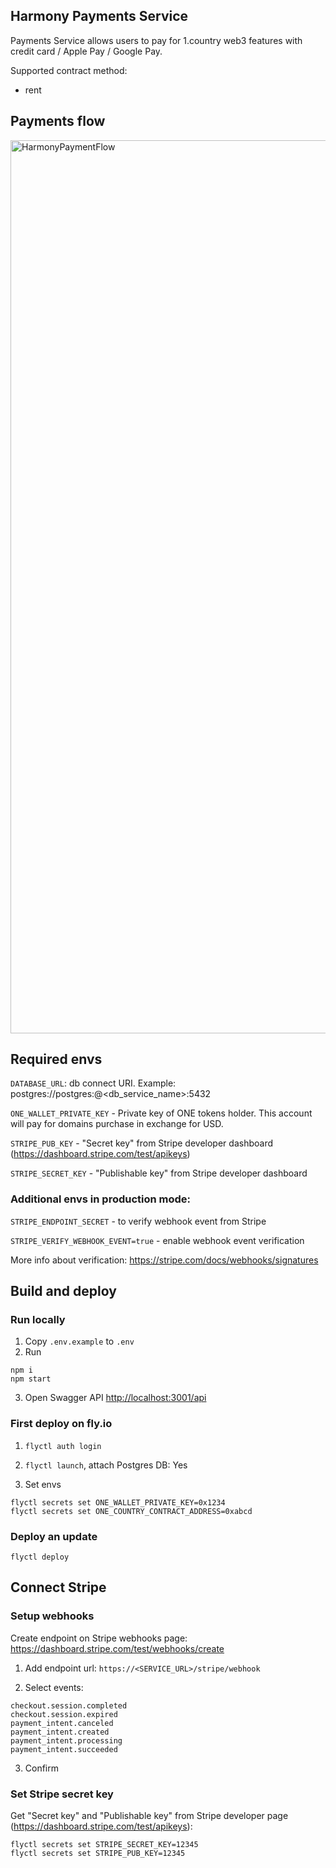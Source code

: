 ## Harmony Payments Service
Payments Service allows users to pay for 1.country web3 features with credit card / Apple Pay / Google Pay.

Supported contract method:
- rent

## Payments flow
<img width="1429" alt="HarmonyPaymentFlow" src="https://user-images.githubusercontent.com/8803471/216304320-79a5dce7-5bd2-4ddb-8653-860f76810163.png">

## Required envs
`DATABASE_URL`: db connect URI. Example: postgres://postgres:@<db_service_name>:5432

`ONE_WALLET_PRIVATE_KEY` - Private key of ONE tokens holder. This account will pay for domains purchase in exchange for USD.

`STRIPE_PUB_KEY` - "Secret key" from Stripe developer dashboard (https://dashboard.stripe.com/test/apikeys)

`STRIPE_SECRET_KEY` - "Publishable key" from Stripe developer dashboard

### Additional envs in production mode:
`STRIPE_ENDPOINT_SECRET` - to verify webhook event from Stripe

`STRIPE_VERIFY_WEBHOOK_EVENT=true` - enable webhook event verification

More info about verification: https://stripe.com/docs/webhooks/signatures


## Build and deploy
### Run locally
1) Copy `.env.example` to `.env`
2) Run
```shell
npm i
npm start
```
3) Open Swagger API [http://localhost:3001/api](http://localhost:3001/api)

### First deploy on fly.io
1) `flyctl auth login`

2) `flyctl launch`, attach Postgres DB: Yes

3) Set envs
```shell
flyctl secrets set ONE_WALLET_PRIVATE_KEY=0x1234
flyctl secrets set ONE_COUNTRY_CONTRACT_ADDRESS=0xabcd
```

### Deploy an update
`flyctl deploy`

## Connect Stripe
### Setup webhooks
Create endpoint on Stripe webhooks page: https://dashboard.stripe.com/test/webhooks/create

1) Add endpoint url: `https://<SERVICE_URL>/stripe/webhook`

2) Select events:
```shell
checkout.session.completed
checkout.session.expired
payment_intent.canceled
payment_intent.created
payment_intent.processing
payment_intent.succeeded
```

3) Confirm

### Set Stripe secret key
Get "Secret key" and "Publishable key" from Stripe developer page (https://dashboard.stripe.com/test/apikeys):
```shell
flyctl secrets set STRIPE_SECRET_KEY=12345
flyctl secrets set STRIPE_PUB_KEY=12345
```
